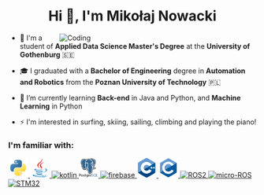 <h1 align="center">Hi 👋, I'm Mikołaj Nowacki</h1>
<img
align="right"
alt="Coding"
width="400"
src="https://media0.giphy.com/media/v1.Y2lkPTc5MGI3NjExdGJ5eDJxcXpyc25zYXNncHlhcmJyanozN2pzcjNrbmo0YTQzazlzbyZlcD12MV9pbnRlcm5hbF9naWZfYnlfaWQmY3Q9Zw/qgQUggAC3Pfv687qPC/giphy.gif"
/>

- 🏫 I'm a student of **Applied Data Science Master's Degree** at the **University of Gothenburg** 🇸🇪
  
- 🎓 I graduated with a **Bachelor of Engineering** degree in **Automation and Robotics** from the **Poznan University of Technology** 🇵🇱
  
- 🌱 I’m currently learning **Back-end** in Java and Python, and **Machine Learning** in Python

- ⚡ I'm interested in surfing, skiing, sailing, climbing and playing the piano!

<h3 align="left">I'm familiar with:</h3>
<p align="left">
<a href="https://www.python.org" target="_blank" rel="noreferrer">
  <img
    src="https://raw.githubusercontent.com/devicons/devicon/master/icons/python/python-original.svg"
    alt="python"
    width="40"
    height="40"
  />
</a>
<a href="https://www.java.com" target="_blank" rel="noreferrer"> 
  <img src="https://raw.githubusercontent.com/devicons/devicon/master/icons/java/java-original.svg" 
    alt="java" 
    width="40" 
    height="40"/> 
</a>
<a href="https://kotlinlang.org" target="_blank" rel="noreferrer">
  <img
    src="https://www.vectorlogo.zone/logos/kotlinlang/kotlinlang-icon.svg"
    alt="kotlin"
    width="40"
    height="40"
  />
</a>
<a href="https://www.postgresql.org" target="_blank" rel="noreferrer"> 
  <img src="https://raw.githubusercontent.com/devicons/devicon/master/icons/postgresql/postgresql-original-wordmark.svg" 
    alt="postgresql" 
    width="40" 
    height="40"/> 
</a>
<a href="https://firebase.google.com/" target="_blank" rel="noreferrer">
  <img
    src="https://www.vectorlogo.zone/logos/firebase/firebase-icon.svg"
    alt="firebase"
    width="40"
    height="40"
  />
</a>
<a href="https://cplusplus.com/" target="_blank" rel="noreferrer">
  <img
    src="https://raw.githubusercontent.com/devicons/devicon/master/icons/cplusplus/cplusplus-original.svg"
    alt="cplusplus"
    width="40"
    height="40"
  />
</a>
<a href="https://www.cprogramming.com/" target="_blank" rel="noreferrer">
  <img
    src="https://raw.githubusercontent.com/devicons/devicon/master/icons/c/c-original.svg"
    alt="c"
    width="40"
    height="40"
  />
</a>
<a
  href="https://docs.ros.org/en/humble/"
  target="_blank"
  rel="noreferrer"
>
  <img
    src="https://upload.wikimedia.org/wikipedia/commons/thumb/1/15/Robot_Operating_System_logo.svg/1200px-Robot_Operating_System_logo.svg.png"
    alt="ROS2"
    width="40"
    height="40"
  />
</a>
<a href="https://micro.ros.org/" target="_blank" rel="noreferrer">
  <img
    src="https://avatars.githubusercontent.com/u/49058602?s=200&v=4"
    alt="micro-ROS"
    width="40"
    height="40"
  />
</a>
<a
  href="https://www.st.com/content/st_com/en.html"
  target="_blank"
  rel="noreferrer"
>
  <img
    src="https://wiki.st.com/stm32mpu/nsfr_img_auth.php/2/2f/STM32_logo.png"
    alt="STM32"
    width="40"
    height="40"
  />
</a>
</p>
